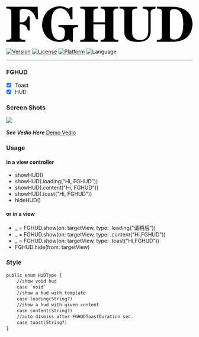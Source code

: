 ![](/img/title.png)

[![Version](https://img.shields.io/cocoapods/v/FGHUD.svg?style=flat)](http://cocoadocs.org/docsets/FGHUD)
[![License](https://img.shields.io/cocoapods/l/FGHUD.svg?style=flat)](http://cocoadocs.org/docsets/FGHUD)
[![Platform](https://img.shields.io/cocoapods/p/FGHUD.svg?style=flat)](http://cocoadocs.org/docsets/FGHUD)
![Language](https://img.shields.io/badge/Language-%20Swift%204.0%20-blue.svg)

----------------------------------------
### FGHUD
- [x] Toast
- [x] HUD

### Screen Shots

![](/img/demo)

***See Vedio Here***
[Demo Vedio](http://p5gxxccbw.bkt.clouddn.com/vedio.mov)

### Usage

#### in a view controller
- showHUD()
- showHUD(.loading("Hi, FGHUD"))
- showHUD(.content("Hi, FGHUD"))
- showHUD(.toast("Hi, FGHUD"))
- hideHUD()

#### or in a view
- _ = FGHUD.show(on: targetView, type: .loading("请稍后"))
- _ = FGHUD.show(on: targetView, type: .content("Hi,FGHUD"))
- _ = FGHUD.show(on: targetView, type: .toast("Hi,FGHUD"))
- FGHUD.hide(from: targetView)

### Style
```
public enum HUDType {
    //show void hud
    case `void`
    //show a hud with template
    case loading(String?)
    //show a hud with given content
    case content(String?)
    //auto dismiss after FGHUDToastDuration sec.
    case toast(String?)
}
```

